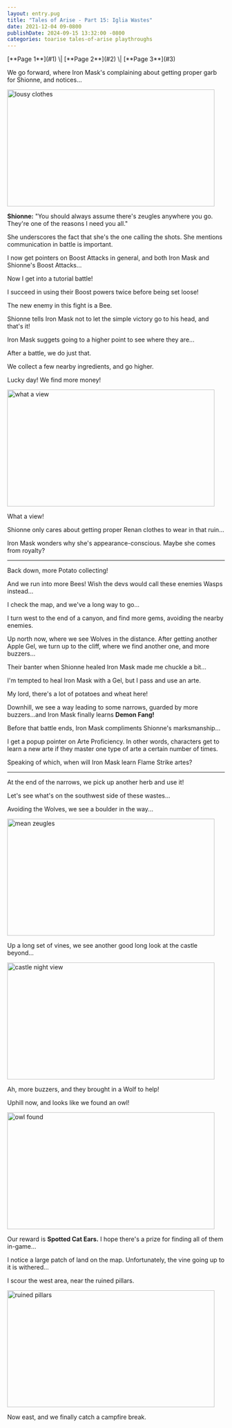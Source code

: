 ```yaml
---
layout: entry.pug
title: "Tales of Arise - Part 15: Iglia Wastes"
date: 2021-12-04 09-0800
publishDate: 2024-09-15 13:32:00 -0800
categories: toarise tales-of-arise playthroughs
---
```


<p class="entry-partination" markdown="1">[**Page 1**](#1) \| [**Page 2**](#2) \| [**Page 3**](#3)</p>

<a name="1"></a>

We go forward, where Iron Mask's complaining about getting proper garb for Shionne, and notices...

<img src="https://i.imgur.com/SI8aAun.jpg" alt="lousy clothes" id="hd-liveblog" width="480" height="270" />

**Shionne:** "You should always assume there's zeugles anywhere you go. They're one of the reasons I need you all."

She underscores the fact that she's the one calling the shots. She mentions communication in battle is important.

I now get pointers on Boost Attacks in general, and both Iron Mask and Shionne's Boost Attacks...

Now I get into a tutorial battle!

I succeed in using their Boost powers twice before being set loose!

The new enemy in this fight is a Bee.

Shionne tells Iron Mask not to let the simple victory go to his head, and that's it!

Iron Mask suggets going to a higher point to see where they are...

After a battle, we do just that.

We collect a few nearby ingredients, and go higher.

Lucky day! We find more money!

<img src="https://i.imgur.com/KCIn82s.jpg" alt="what a view" id="hd-liveblog" width="480" height="270" />

What a view!

Shionne only cares about getting proper Renan clothes to wear in that ruin...

Iron Mask wonders why she's appearance-conscious. Maybe she comes from royalty?

<a name="2"></a>

---

Back down, more Potato collecting!

And we run into more Bees! Wish the devs would call these enemies Wasps instead...

I check the map, and we've a long way to go...

I turn west to the end of a canyon, and find more gems, avoiding the nearby enemies.

Up north now, where we see Wolves in the distance. After getting another Apple Gel, we turn up to the cliff, where we find another one, and more buzzers...

Their banter when Shionne healed Iron Mask made me chuckle a bit...

I'm tempted to heal Iron Mask with a Gel, but I pass and use an arte.

My lord, there's a lot of potatoes and wheat here!

Downhill, we see a way leading to some narrows, guarded by more buzzers...and Iron Mask finally learns **Demon Fang!**

Before that battle ends, Iron Mask compliments Shionne's marksmanship...

I get a popup pointer on Arte Proficiency. In other words, characters get to learn a new arte if they master one type of arte a certain number of times.

Speaking of which, when will Iron Mask learn Flame Strike artes?

<a name="3"></a>

---

At the end of the narrows, we pick up another herb and use it!

Let's see what's on the southwest side of these wastes...

Avoiding the Wolves, we see a boulder in the way...

<img src="https://i.imgur.com/DbJyECc.jpg" alt="mean zeugles" id="hd-liveblog" width="480" height="270" />

Up a long set of vines, we see another good long look at the castle beyond...

<img src="https://i.imgur.com/dlEOyeC.jpg" alt="castle night view" id="hd-liveblog" width="480" height="270" />

Ah, more buzzers, and they brought in a Wolf to help!

Uphill now, and looks like we found an owl!

<img src="https://i.imgur.com/d26RW0L.jpg" alt="owl found" id="hd-liveblog" width="480" height="270" />

Our reward is **Spotted Cat Ears.** I hope there's a prize for finding all of them in-game...

I notice a large patch of land on the map. Unfortunately, the vine going up to it is withered...

I scour the west area, near the ruined pillars.

<img src="https://i.imgur.com/VfgXv95.jpeg" alt="ruined pillars" id="hd-liveblog" width="480" height="270" />

Now east, and we finally catch a campfire break.